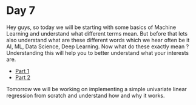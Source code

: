 # Day 7

Hey guys, so today we will be starting with some basics of Machine Learning and understand what different terms mean. But before that lets also understand what are these different words which we hear often be it AI, ML, Data Science, Deep Learning. Now what do these exactly mean ? Understanding this will help you to better understand what your interests are.

- [Part 1](PART1.md)
- [Part 2](PART2.md)

Tomorrow we will be working on implementing a simple univariate linear regression from scratch and understand how and why it works.

